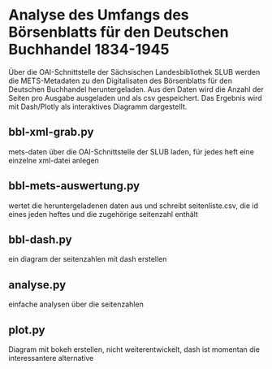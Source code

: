 # Analyse des Umfangs des Börsenblatts für den Deutschen Buchhandel 1834-1945

Über die OAI-Schnittstelle der Sächsischen Landesbibliothek SLUB werden die METS-Metadaten zu den Digitalisaten des Börsenblatts für den Deutschen Buchhandel heruntergeladen. Aus den Daten wird die Anzahl der Seiten pro Ausgabe ausgeladen und als csv gespeichert. Das Ergebnis wird mit Dash/Plotly als interaktives Diagramm dargestellt.

## bbl-xml-grab.py
mets-daten über die OAI-Schnittstelle der SLUB laden, für jedes heft eine einzelne xml-datei anlegen
## bbl-mets-auswertung.py
wertet die heruntergeladenen daten aus und schreibt seitenliste.csv, die id eines jeden heftes und die zugehörige seitenzahl enthält
## bbl-dash.py
ein diagram der seitenzahlen mit dash erstellen
## analyse.py
einfache analysen über die seitenzahlen

## plot.py
Diagram mit bokeh erstellen, nicht weiterentwickelt, dash ist momentan die interessantere alternative
